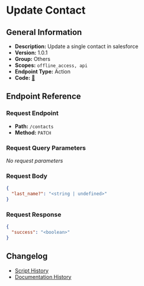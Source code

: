 # Update Contact

## General Information

- **Description:** Update a single contact in salesforce
- **Version:** 1.0.1
- **Group:** Others
- **Scopes:** `offline_access, api`
- **Endpoint Type:** Action
- **Code:** [🔗](https://github.com/NangoHQ/integration-templates/tree/main/integrations/salesforce-sandbox/actions/update-contact.ts)


## Endpoint Reference

### Request Endpoint

- **Path:** `/contacts`
- **Method:** `PATCH`

### Request Query Parameters

_No request parameters_

### Request Body

```json
{
  "last_name?": "<string | undefined>"
}
```

### Request Response

```json
{
  "success": "<boolean>"
}
```

## Changelog

- [Script History](https://github.com/NangoHQ/integration-templates/commits/main/integrations/salesforce-sandbox/actions/update-contact.ts)
- [Documentation History](https://github.com/NangoHQ/integration-templates/commits/main/integrations/salesforce-sandbox/actions/update-contact.md)

<!-- END  GENERATED CONTENT -->

